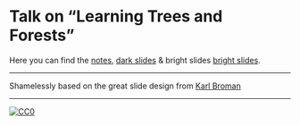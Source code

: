 # Talk on &ldquo;Learning Trees and Forests&rdquo;

Here you can find the [notes](https://github.com/aaronpeikert/ForestEden/releases/download/stusti/forest_withnotes.pdf), [dark slides](https://github.com/aaronpeikert/ForestEden/releases/download/stusti/forest.pdf) & bright slides [bright slides](https://github.com/aaronpeikert/ForestEden/releases/download/stusti/forest_bright.pdf).

---

Shamelessly based on the great slide design from [Karl Broman](https://github.com/kbroman/Talk_ReproRes)

---

[![CC0](http://i.creativecommons.org/p/zero/1.0/88x31.png)](http://creativecommons.org/publicdomain/zero/1.0/)
